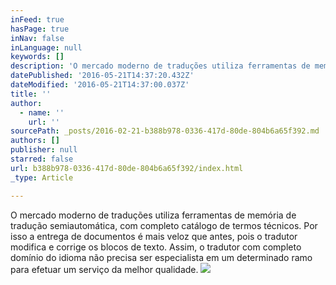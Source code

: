 ```yaml
---
inFeed: true
hasPage: true
inNav: false
inLanguage: null
keywords: []
description: 'O mercado moderno de traduções utiliza ferramentas de memória de tradução semiautomática, com completo catálogo de termos técnicos. Por isso a entrega de documentos é mais veloz que antes, pois o tradutor modifica e corrige os blocos de texto. Assim, o tradutor com completo domínio do idioma não precisa ser especialista em um determinado ramo para efetuar um serviço da melhor qualidade.'
datePublished: '2016-05-21T14:37:20.432Z'
dateModified: '2016-05-21T14:37:00.037Z'
title: ''
author:
  - name: ''
    url: ''
sourcePath: _posts/2016-02-21-b388b978-0336-417d-80de-804b6a65f392.md
authors: []
publisher: null
starred: false
url: b388b978-0336-417d-80de-804b6a65f392/index.html
_type: Article

---
```

O mercado moderno de traduções utiliza ferramentas de memória de tradução semiautomática, com completo catálogo de termos técnicos. Por isso a entrega de documentos é mais veloz que antes, pois o tradutor modifica e corrige os blocos de texto. Assim, o tradutor com completo domínio do idioma não precisa ser especialista em um determinado ramo para efetuar um serviço da melhor qualidade.
![](https://the-grid-user-content.s3-us-west-2.amazonaws.com/776019c3-8d37-4d27-98bb-399d34ff717c.jpg)